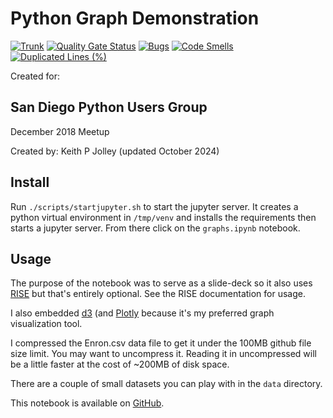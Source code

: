 # Python Graph Demonstration

[![Trunk](https://github.com/keithpjolley/python_graph_demo/actions/workflows/trunk-check.yaml/badge.svg?branch=main)](https://github.com/keithpjolley/python_graph_demo/actions/workflows/trunk-check.yaml)
[![Quality Gate Status](https://sonarcloud.io/api/project_badges/measure?project=keithpjolley_python_graph_demo\&metric=alert_status)](https://sonarcloud.io/summary/new_code?id=keithpjolley_python_graph_demo)
[![Bugs](https://sonarcloud.io/api/project_badges/measure?project=keithpjolley_python_graph_demo\&metric=bugs)](https://sonarcloud.io/summary/new_code?id=keithpjolley_python_graph_demo)
[![Code Smells](https://sonarcloud.io/api/project_badges/measure?project=keithpjolley_python_graph_demo\&metric=code_smells)](https://sonarcloud.io/summary/new_code?id=keithpjolley_python_graph_demo)
[![Duplicated Lines (%)](https://sonarcloud.io/api/project_badges/measure?project=keithpjolley_python_graph_demo\&metric=duplicated_lines_density)](https://sonarcloud.io/summary/new_code?id=keithpjolley_python_graph_demo)

<!-- [![Coverage](https://sonarcloud.io/api/project_badges/measure?project=keithpjolley_python_graph_demo&metric=coverage)](https://sonarcloud.io/summary/new_code?id=keithpjolley_python_graph_demo) -->

Created for:

## San Diego Python Users Group

December 2018 Meetup

Created by:
Keith P Jolley
(updated October 2024)

## Install

Run `./scripts/startjupyter.sh` to start the jupyter server. It creates
a python virtual environment in `/tmp/venv` and installs the requirements
then starts a jupyter server.  From there click on the `graphs.ipynb`
notebook.

## Usage

The purpose of the notebook was to serve as a slide-deck so it also uses
[RISE](https://github.com/jupyterlab-contrib/rise) but that's entirely optional.
See the RISE documentation for usage.

I also embedded [d3](https://d3js.org/) (and [Plotly](https://plotly.com/python/)
because it's my preferred graph visualization tool.

I compressed the Enron.csv data file to get it under the 100MB github
file size limit. You may want to uncompress it. Reading it in
uncompressed will be a little faster at the cost of ~200MB of disk space.

There are a couple of small datasets you can play with in the `data` directory.

This notebook is available on
[GitHub](https://github.com/keithpjolley/python_graph_demo/).
